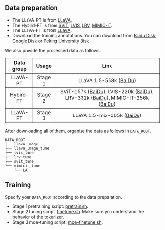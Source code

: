 ## Data preparation

- The LLaVA-PT is from [LLaVA](https://github.com/haotian-liu/LLaVA).
- The Hybird-FT is from [SViT](https://github.com/BAAI-DCAI/Visual-Instruction-Tuning), [LVIS](https://github.com/X2FD/LVIS-INSTRUCT4V), [LRV](https://github.com/FuxiaoLiu/LRV-Instruction), [MIMIC-IT](https://github.com/Luodian/Otter).
- The LLaVA-FT is from [LLaVA](https://github.com/haotian-liu/LLaVA).
- Download the training annotations. You can download from [Baidu Disk](https://pan.baidu.com/s/1rwub9o0T3_7ZHbPZzCiLZw?pwd=0yhi), [Google Disk](https://drive.google.com/file/d/13YxtVowfhUIpGOCODhKFstoRBvogF4od/view?usp=sharing) or [Peking University Disk]()


We also provide the processed data as follows.
<div align="center">
<table border="1" width="100%">
    <tr align="center">
        <th>Data group</th><th>Usage</th><th>Link</th>
    </tr>
    <tr align="center">
        <td>LLaVA-PT</td><td>Stage 1</td><td>LLaVA 1.5-558k (<a href="https://pan.baidu.com/s/1UZiRORpXwAHdKPgrUi1nDA?pwd=7xgx">BaiDu</a>)</td>
    </tr>
    <tr align="center">
        <td>Hybird-FT</td><td>Stage 2</td><td>SViT-157k (<a href="https://pan.baidu.com/s/1PtcTck4xC0fAE0QS0OYc8Q?pwd=ko9x">BaiDu</a>), LVIS-220k (<a href="https://pan.baidu.com/s/1-MWrPGZptFFBO1_4tniAXA?pwd=ivxg">BaiDu</a>), LRV-331k (<a href="https://pan.baidu.com/s/1sYnfRN_yFuo719fNA_BV_w?pwd=lmai">BaiDu</a>), MIMIC-IT-256k (<a href="https://pan.baidu.com/s/1w0Wr8d-IhIUuRyKbuoPwyw?pwd=4big">BaiDu</a>)</td>
    </tr>
    <tr align="center">
        <td>LLaVA-FT</td><td>Stage 3</td><td>LLaVA 1.5-mix-665k (<a href="https://pan.baidu.com/s/1xC9E6VuOOEBV5iieve0Z7A?pwd=2o0a">BaiDu</a>)</td>
    </tr>
</table>
</div>

After downloading all of them, organize the data as follows in ```DATA_ROOT```. 

```Shell
DATA_ROOT
├── llava_image
├── llava_image_tune
├── lvis_tune
├── lrv_tune
├── svit_tune
└── mimicit_tune
    └── LA
```


## Training
Specify your `DATA_ROOT` according to the data preparation.
- Stage 1 pretraining script: [pretrain.sh](scripts/v1_5/pretrain.sh). 
- Stage 2 tuning script: [finetune.sh](scripts/v1_5/finetune.sh).
Make sure you understand the behavior of the tokenizer.
- Stage 3 moe-tuning script: [moe-finetune.sh]().

